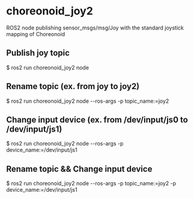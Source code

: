 # choreonoid_joy2
ROS2 node publishing sensor_msgs/msg/Joy with the standard joystick mapping of Choreonoid

## Publish joy topic
$ ros2 run choreonoid_joy2 node

## Rename topic (ex. from joy to joy2)
$ ros2 run choreonoid_joy2 node --ros-args -p topic_name:=joy2

## Change input device (ex. from /dev/input/js0 to /dev/input/js1)
$ ros2 run choreonoid_joy2 node --ros-args -p device_name:=/dev/input/js1

## Rename topic && Change input device
$ ros2 run choreonoid_joy2 node --ros-args -p topic_name:=joy2 -p device_name:=/dev/input/js1
